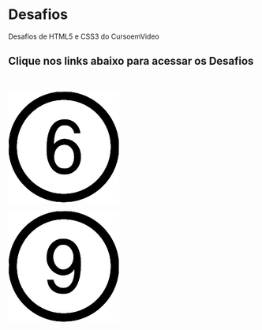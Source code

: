 # Desafios
 Desafios de HTML5  e CSS3 do CursoemVideo


<h2>Clique nos links abaixo para acessar os Desafios</h2>

<p>
<a href="https://eliasmoreiradev.github.io/Desafios/d005/d005" target="_blank">
<img src="https://www.i2symbol.com/images/text-symbols/5-symbol.png" alt=""></img>
</a>
</p>
<p>
<a href="https://eliasmoreiradev.github.io/Desafios/d006/d006"  target="_blank">
    <img src="download-removebg-preview.png" alt="">
</a>
</p>
<p>
<a href="https://eliasmoreiradev.github.io/Desafios/d009/index.html" target="_blank"><img src="download-removebg-preview (1).png" alt=""></a></p>
<p>
<a href="https://eliasmoreiradev.github.io/Desafios/d010/correcao/correcao.html" target="_blank"><img src="4e4ee8b683a4e5e23c8a6d5ee-removebg-preview.png" alt="">
</a>
</p>